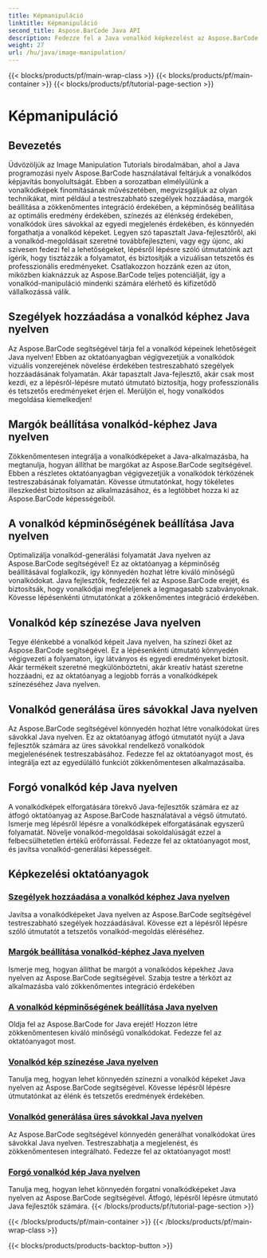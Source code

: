 ```yaml
---
title: Képmanipuláció
linktitle: Képmanipuláció
second_title: Aspose.BarCode Java API
description: Fedezze fel a Java vonalkód képkezelést az Aspose.BarCode oktatóanyaggal. Fokozza, testreszabja és hozzon létre tetszetős vonalkódokat könnyedén.
weight: 27
url: /hu/java/image-manipulation/
---
```


{{< blocks/products/pf/main-wrap-class >}}
{{< blocks/products/pf/main-container >}}
{{< blocks/products/pf/tutorial-page-section >}}

# Képmanipuláció

## Bevezetés
Üdvözöljük az Image Manipulation Tutorials birodalmában, ahol a Java programozási nyelv Aspose.BarCode használatával feltárjuk a vonalkódos képjavítás bonyolultságát. Ebben a sorozatban elmélyülünk a vonalkódképek finomításának művészetében, megvizsgáljuk az olyan technikákat, mint például a testreszabható szegélyek hozzáadása, margók beállítása a zökkenőmentes integráció érdekében, a képminőség beállítása az optimális eredmény érdekében, színezés az élénkség érdekében, vonalkódok üres sávokkal az egyedi megjelenés érdekében, és könnyedén forgathatja a vonalkód képeket. Legyen szó tapasztalt Java-fejlesztőről, aki a vonalkód-megoldásait szeretné továbbfejleszteni, vagy egy újonc, aki szívesen fedezi fel a lehetőségeket, lépésről lépésre szóló útmutatóink azt ígérik, hogy tisztázzák a folyamatot, és biztosítják a vizuálisan tetszetős és professzionális eredményeket. Csatlakozzon hozzánk ezen az úton, miközben kiaknázzuk az Aspose.BarCode teljes potenciálját, így a vonalkód-manipuláció mindenki számára elérhető és kifizetődő vállalkozássá válik.


## Szegélyek hozzáadása a vonalkód képhez Java nyelven

Az Aspose.BarCode segítségével tárja fel a vonalkód képeinek lehetőségeit Java nyelven! Ebben az oktatóanyagban végigvezetjük a vonalkódok vizuális vonzerejének növelése érdekében testreszabható szegélyek hozzáadásának folyamatán. Akár tapasztalt Java-fejlesztő, akár csak most kezdi, ez a lépésről-lépésre mutató útmutató biztosítja, hogy professzionális és tetszetős eredményeket érjen el. Merüljön el, hogy vonalkódos megoldása kiemelkedjen!

## Margók beállítása vonalkód-képhez Java nyelven

Zökkenőmentesen integrálja a vonalkódképeket a Java-alkalmazásba, ha megtanulja, hogyan állíthat be margókat az Aspose.BarCode segítségével. Ebben a részletes oktatóanyagban végigvezetjük a vonalkódok térközének testreszabásának folyamatán. Kövesse útmutatónkat, hogy tökéletes illeszkedést biztosítson az alkalmazásához, és a legtöbbet hozza ki az Aspose.BarCode képességeiből.

## A vonalkód képminőségének beállítása Java nyelven

Optimalizálja vonalkód-generálási folyamatát Java nyelven az Aspose.BarCode segítségével! Ez az oktatóanyag a képminőség beállításával foglalkozik, így könnyedén hozhat létre kiváló minőségű vonalkódokat. Java fejlesztők, fedezzék fel az Aspose.BarCode erejét, és biztosítsák, hogy vonalkódjai megfeleljenek a legmagasabb szabványoknak. Kövesse lépésenkénti útmutatónkat a zökkenőmentes integráció érdekében.

## Vonalkód kép színezése Java nyelven

Tegye élénkebbé a vonalkód képeit Java nyelven, ha színezi őket az Aspose.BarCode segítségével. Ez a lépésenkénti útmutató könnyedén végigvezeti a folyamaton, így látványos és egyedi eredményeket biztosít. Akár termékeit szeretné megkülönböztetni, akár kreatív hatást szeretne hozzáadni, ez az oktatóanyag a legjobb forrás a vonalkódképek színezéséhez Java nyelven.

## Vonalkód generálása üres sávokkal Java nyelven

Az Aspose.BarCode segítségével könnyedén hozhat létre vonalkódokat üres sávokkal Java nyelven. Ez az oktatóanyag átfogó útmutatót nyújt a Java fejlesztők számára az üres sávokkal rendelkező vonalkódok megjelenésének testreszabásához. Fedezze fel az oktatóanyagot most, és integrálja ezt az egyedülálló funkciót zökkenőmentesen alkalmazásaiba.

## Forgó vonalkód kép Java nyelven

A vonalkódképek elforgatására törekvő Java-fejlesztők számára ez az átfogó oktatóanyag az Aspose.BarCode használatával a végső útmutató. Ismerje meg lépésről lépésre a vonalkódképek elforgatásának egyszerű folyamatát. Növelje vonalkód-megoldásai sokoldalúságát ezzel a felbecsülhetetlen értékű erőforrással. Fedezze fel az oktatóanyagot most, és javítsa vonalkód-generálási képességeit.
## Képkezelési oktatóanyagok
### [Szegélyek hozzáadása a vonalkód képhez Java nyelven](./adding-borders-barcode-image/)
Javítsa a vonalkódképeket Java nyelven az Aspose.BarCode segítségével testreszabható szegélyek hozzáadásával. Kövesse ezt a lépésről lépésre szóló útmutatót a tetszetős vonalkód-megoldás eléréséhez.
### [Margók beállítása vonalkód-képhez Java nyelven](./setting-margins-barcode-image/)
Ismerje meg, hogyan állíthat be margót a vonalkódos képekhez Java nyelven az Aspose.BarCode segítségével. Szabja testre a térközt az alkalmazásba való zökkenőmentes integráció érdekében
### [A vonalkód képminőségének beállítása Java nyelven](./adjusting-image-quality-barcode/)
Oldja fel az Aspose.BarCode for Java erejét! Hozzon létre zökkenőmentesen kiváló minőségű vonalkódokat. Fedezze fel az oktatóanyagot most.
### [Vonalkód kép színezése Java nyelven](./colorizing-barcode-image/)
Tanulja meg, hogyan lehet könnyedén színezni a vonalkód képeket Java nyelven az Aspose.BarCode segítségével. Kövesse lépésről lépésre útmutatónkat az élénk és tetszetős eredmények érdekében.
### [Vonalkód generálása üres sávokkal Java nyelven](./generating-barcode-empty-bars/)
Az Aspose.BarCode segítségével könnyedén generálhat vonalkódokat üres sávokkal Java nyelven. Testreszabhatja a megjelenést, és zökkenőmentesen integrálható. Fedezze fel az oktatóanyagot most!
### [Forgó vonalkód kép Java nyelven](./rotating-barcode-image/)
Tanulja meg, hogyan lehet könnyedén forgatni vonalkódképeket Java nyelven az Aspose.BarCode segítségével. Átfogó, lépésről lépésre útmutató Java fejlesztők számára.
{{< /blocks/products/pf/tutorial-page-section >}}

{{< /blocks/products/pf/main-container >}}
{{< /blocks/products/pf/main-wrap-class >}}

{{< blocks/products/products-backtop-button >}}
